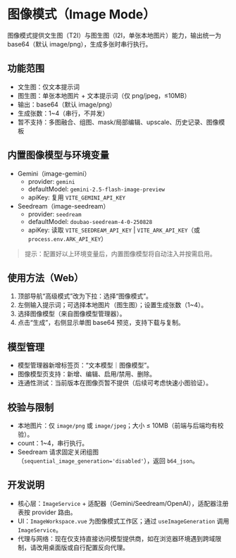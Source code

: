 # 图像模式（Image Mode）

图像模式提供文生图（T2I）与图生图（I2I，单张本地图片）能力，输出统一为 base64（默认 image/png），生成多张时串行执行。

## 功能范围
- 文生图：仅文本提示词
- 图生图：单张本地图片 + 文本提示词（仅 png/jpeg，≤10MB）
- 输出：base64（默认 image/png）
- 生成张数：1~4（串行，不并发）
- 暂不支持：多图融合、组图、mask/局部编辑、upscale、历史记录、图像模板

## 内置图像模型与环境变量
- Gemini（image-gemini）
  - provider: `gemini`
  - defaultModel: `gemini-2.5-flash-image-preview`
  - apiKey: 复用 `VITE_GEMINI_API_KEY`
- Seedream（image-seedream）
  - provider: `seedream`
  - defaultModel: `doubao-seedream-4-0-250828`
  - apiKey: 读取 `VITE_SEEDREAM_API_KEY` | `VITE_ARK_API_KEY`（或 `process.env.ARK_API_KEY`）

> 提示：配置好以上环境变量后，内置图像模型将自动注入并按需启用。

## 使用方法（Web）
1. 顶部导航“高级模式”改为下拉：选择“图像模式”。
2. 左侧输入提示词；可选择本地图片（图生图）；设置生成张数（1~4）。
3. 选择图像模型（来自图像模型管理器）。
4. 点击“生成”，右侧显示单图 base64 预览，支持下载与复制。

## 模型管理
- 模型管理器新增标签页：“文本模型｜图像模型”。
- 图像模型页支持：新增、编辑、启用/禁用、删除。
- 连通性测试：当前版本在图像页暂不提供（后续可考虑快速小图验证）。

## 校验与限制
- 本地图片：仅 `image/png` 或 `image/jpeg`；大小 ≤ 10MB（前端与后端均有校验）。
- count：1~4，串行执行。
- Seedream 请求固定关闭组图（`sequential_image_generation='disabled'`），返回 `b64_json`。

## 开发说明
- 核心层：`ImageService` + 适配器（Gemini/Seedream/OpenAI），适配器注册表按 provider 路由。
- UI：`ImageWorkspace.vue` 为图像模式工作区；通过 `useImageGeneration` 调用 `ImageService`。
- 代理与网络：现在仅支持直接访问模型提供商，如在浏览器环境遇到跨域限制，请改用桌面版或自行配置反向代理。
